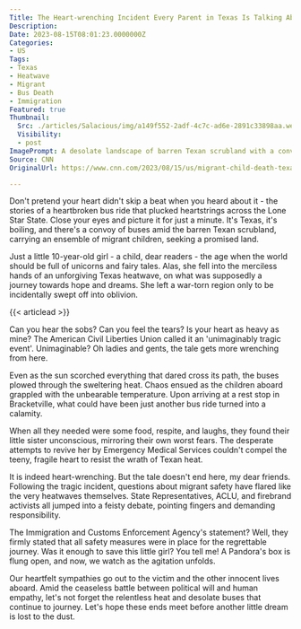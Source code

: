 ```yaml
---
Title: The Heart-wrenching Incident Every Parent in Texas Is Talking About!
Description: 
Date: 2023-08-15T08:01:23.0000000Z
Categories:
- US
Tags:
- Texas
- Heatwave
- Migrant
- Bus Death
- Immigration
Featured: true
Thumbnail:
  Src: ./articles/Salacious/img/a149f552-2adf-4c7c-ad6e-2891c33898aa.webp
  Visibility:
  - post
ImagePrompt: A desolate landscape of barren Texan scrubland with a convoy of white and blue buses driving along a dusty path. The harsh sunlight casts long shadows of the buses, reflecting on the ground, hinting at the intense heat.
Source: CNN
OriginalUrl: https://www.cnn.com/2023/08/15/us/migrant-child-death-texas-bus/index.html

---
```

Don't pretend your heart didn't skip a beat when you heard about it - the stories of a heartbroken bus ride that plucked heartstrings across the Lone Star State. Close your eyes and picture it for just a minute. It's Texas, it's boiling, and there's a convoy of buses amid the barren Texan scrubland, carrying an ensemble of migrant children, seeking a promised land.

Just a little 10-year-old girl - a child, dear readers - the age when the world should be full of unicorns and fairy tales. Alas, she fell into the merciless hands of an unforgiving Texas heatwave, on what was supposedly a journey towards hope and dreams. She left a war-torn region only to be incidentally swept off into oblivion.

{{< articlead >}}

Can you hear the sobs? Can you feel the tears? Is your heart as heavy as mine? The American Civil Liberties Union called it an 'unimaginably tragic event'. Unimaginable? Oh ladies and gents, the tale gets more wrenching from here.

Even as the sun scorched everything that dared cross its path, the buses plowed through the sweltering heat. Chaos ensued as the children aboard grappled with the unbearable temperature. Upon arriving at a rest stop in Bracketville, what could have been just another bus ride turned into a calamity.

When all they needed were some food, respite, and laughs, they found their little sister unconscious, mirroring their own worst fears. The desperate attempts to revive her by Emergency Medical Services couldn't compel the teeny, fragile heart to resist the wrath of Texan heat.

It is indeed heart-wrenching. But the tale doesn't end here, my dear friends. Following the tragic incident, questions about migrant safety have flared like the very heatwaves themselves. State Representatives, ACLU, and firebrand activists all jumped into a feisty debate, pointing fingers and demanding responsibility.

The Immigration and Customs Enforcement Agency's statement? Well, they firmly stated that all safety measures were in place for the regrettable journey. Was it enough to save this little girl? You tell me! A Pandora's box is flung open, and now, we watch as the agitation unfolds.

Our heartfelt sympathies go out to the victim and the other innocent lives aboard. Amid the ceaseless battle between political will and human empathy, let's not forget the relentless heat and desolate buses that continue to journey. Let's hope these ends meet before another little dream is lost to the dust.